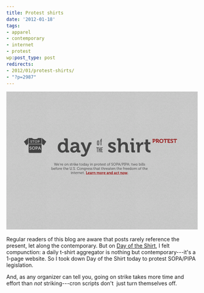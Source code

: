 ```yaml
---
title: Protest shirts
date: '2012-01-18'
tags:
- apparel
- contemporary
- internet
- protest
wp:post_type: post
redirects:
- 2012/01/protest-shirts/
- "?p=2987"
---
```


[ ![](2012-01-18-Protest-shirts/day-of-the-protest-600x432.png "day of the protest") ](2012-01-18-Protest-shirts/day-of-the-protest.png)

Regular readers of this blog are aware that posts rarely reference the present, let along the contemporary. But on [Day of the Shirt](http://dayoftheshirt.com), I felt compunction: a daily t-shirt aggregator is nothing but contemporary---it's a 1-page website. So I took down Day of the Shirt today to protest SOPA/PIPA legislation.

And, as any organizer can tell you, going on strike takes more time and effort than _not_ striking---cron scripts don't  just turn themselves off.
